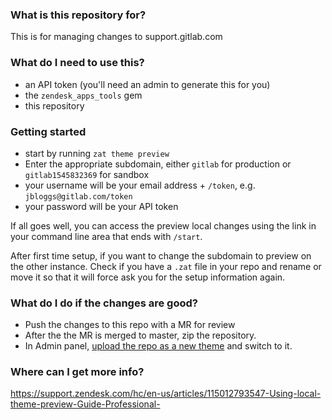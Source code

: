 ### What is this repository for?
This is for managing changes to support.gitlab.com 

### What do I need to use this?
- an API token (you'll need an admin to generate this for you)
- the `zendesk_apps_tools` gem
- this repository

### Getting started
- start by running `zat theme preview`
- Enter the appropriate subdomain, either `gitlab` for production or `gitlab1545832369` for sandbox
- your username will be your email address + `/token`, e.g. `jbloggs@gitlab.com/token`
- your password will be your API token

If all goes well, you can access the preview local changes using the link in your command line area that ends with `/start`.

After first time setup, if you want to change the subdomain to preview on the other instance. Check if you have a `.zat` file in your repo and rename or move it so that it will force ask you for the setup information again.

### What do I do if the changes are good?

- Push the changes to this repo with a MR for review
- After the the MR is merged to master, zip the repository.
- In Admin panel, [upload the repo as a new theme](https://support.zendesk.com/hc/en-us/articles/231747367-Changing-the-live-theme-of-your-Help-Center) and switch to it.

### Where can I get more info?
https://support.zendesk.com/hc/en-us/articles/115012793547-Using-local-theme-preview-Guide-Professional-
